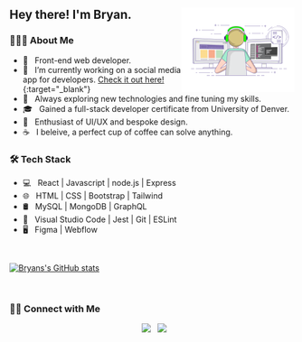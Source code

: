 <h2> Hey there! I'm Bryan. 
<img align="right" margin-top="20px" alt="GIF" src="https://raw.githubusercontent.com/devSouvik/devSouvik/master/gif3.gif" width="200"/>

<h3> 👨🏻‍💻 About Me </h3>

- 💼 &nbsp; Front-end web developer.
- 🔭 &nbsp; I’m currently working on a social media app for developers. [Check it out here!](https://dev-log.herokuapp.com/){:target="_blank"}
- 🤔 &nbsp; Always exploring new technologies and fine tuning my skills.
- 🎓 &nbsp; Gained a full-stack developer certificate from University of Denver.
- 🌱 &nbsp; Enthusiast of UI/UX and bespoke design.
- ☕ &nbsp; I beleive, a perfect cup of coffee can solve anything. 

<h3>🛠 Tech Stack</h3>

- 💻 &nbsp; React | Javascript | node.js | Express   
- 🌐 &nbsp; HTML | CSS | Bootstrap | Tailwind 
- 🛢 &nbsp; MySQL | MongoDB | GraphQL
- 🔧 &nbsp; Visual Studio Code | Jest | Git | ESLint
- 🖥 &nbsp; Figma | Webflow

<br>
  
[![Bryans's GitHub stats](https://github-readme-stats.vercel.app/api?username=btempini)](https://github.com/btempini/github-readme-stats)

</br>




<h3> 🤝🏻 Connect with Me </h3>

<p align="center">  
&nbsp; <a href="https://www.linkedin.com/in/btempini/" target="_blank" rel="noopener noreferrer"><img src="https://img.icons8.com/plasticine/100/000000/linkedin.png" width="50" /></a>
&nbsp; <a href="mailto:mistatempini@gmail.com" target="_blank" rel="noopener noreferrer"><img src="https://img.icons8.com/plasticine/100/000000/gmail.png"  width="50" /></a>
</p>


